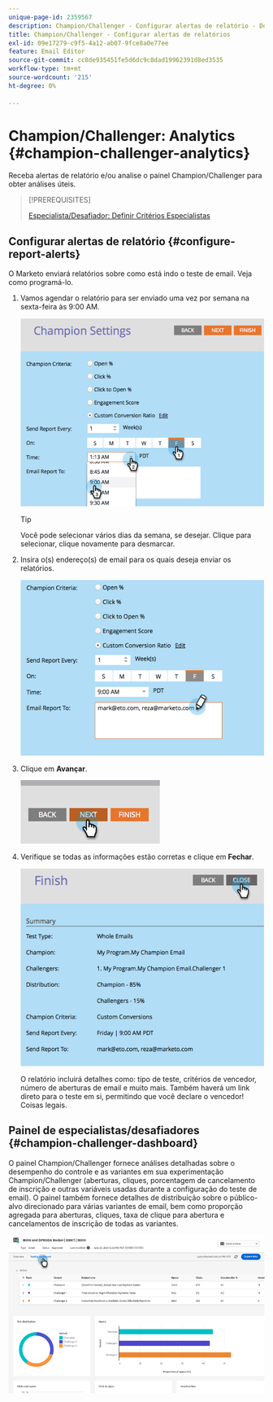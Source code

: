 ```yaml
---
unique-page-id: 2359567
description: Champion/Challenger - Configurar alertas de relatório - Documentação do Marketo - Documentação do produto
title: Champion/Challenger - Configurar alertas de relatórios
exl-id: 09e17279-c9f5-4a12-ab07-9fce8a0e77ee
feature: Email Editor
source-git-commit: cc8de935451fe5d6dc9c8dad19962391d8ed3535
workflow-type: tm+mt
source-wordcount: '215'
ht-degree: 0%

---
```


# Champion/Challenger: Analytics {#champion-challenger-analytics}

Receba alertas de relatório e/ou analise o painel Champion/Challenger para obter análises úteis.

>[!PREREQUISITES]
>
>[Especialista/Desafiador: Definir Critérios Especialistas](/help/marketo/product-docs/email-marketing/general/functions-in-the-editor/email-tests-champion-challenger/champion-challenger-define-champion-criteria.md)

## Configurar alertas de relatório {#configure-report-alerts}

O Marketo enviará relatórios sobre como está indo o teste de email. Veja como programá-lo.

1. Vamos agendar o relatório para ser enviado uma vez por semana na sexta-feira às 9:00 AM.

   ![](assets/champion-challenger-analytics-1.png)

   >[!TIP]
   >
   >Você pode selecionar vários dias da semana, se desejar. Clique para selecionar, clique novamente para desmarcar.

1. Insira o(s) endereço(s) de email para os quais deseja enviar os relatórios.

   ![](assets/champion-challenger-analytics-2.png)

1. Clique em **Avançar**.

   ![](assets/champion-challenger-analytics-3.png)

1. Verifique se todas as informações estão corretas e clique em **Fechar**.

   ![](assets/champion-challenger-analytics-4.png)

   O relatório incluirá detalhes como: tipo de teste, critérios de vencedor, número de aberturas de email e muito mais. Também haverá um link direto para o teste em si, permitindo que você declare o vencedor! Coisas legais.

## Painel de especialistas/desafiadores {#champion-challenger-dashboard}

O painel Champion/Challenger fornece análises detalhadas sobre o desempenho do controle e as variantes em sua experimentação Champion/Challenger (aberturas, cliques, porcentagem de cancelamento de inscrição e outras variáveis usadas durante a configuração do teste de email). O painel também fornece detalhes de distribuição sobre o público-alvo direcionado para várias variantes de email, bem como proporção agregada para aberturas, cliques, taxa de clique para abertura e cancelamentos de inscrição de todas as variantes.

![](assets/champion-challenger-analytics-5.png)
